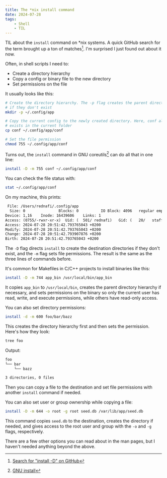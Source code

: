 ```yaml
---
title: The *nix install command
date: 2024-07-28
tags:
    - Shell
    - TIL
---
```


TIL about the `install` command on \*nix systems. A quick GitHub search for the term brought
up a ton of matches[^1]. I'm surprised I just found out about it now.

Often, in shell scripts I need to:

-   Create a directory hierarchy
-   Copy a config or binary file to the new directory
-   Set permissions on the file

It usually looks like this:

```sh
# Create the directory hierarchy. The -p flag creates the parent directories
# if they don't exist
mkdir -p ~/.config/app

# Copy the current config to the newly created directory. Here, conf already
# exists in the current folder
cp conf ~/.config/app/conf

# Set the file permission
chmod 755 ~/.config/app/conf
```

Turns out, the `install` command in GNU coreutils[^2] can do all that in one line:

```sh
install -D -m 755 conf ~/.config/app/conf
```

You can check the file status with:

```sh
stat ~/.config/app/conf
```

On my machine, this prints:

```txt
 File: /Users/rednafi/.config/app
  Size: 0               Blocks: 0          IO Block: 4096   regular empty file
Device: 1,16    Inode: 16439606    Links: 1
Access: (0755/-rwxr-xr-x)  Uid: (  501/ rednafi)   Gid: (   20/   staff)
Access: 2024-07-28 20:51:42.793765043 +0200
Modify: 2024-07-28 20:51:42.793765043 +0200
Change: 2024-07-28 20:51:42.793907876 +0200
Birth: 2024-07-28 20:51:42.793765043 +0200
```

The `-D` flag directs `install` to create the destination directories if they don't exist,
and the `-m` flag sets file permissions. The result is the same as the three lines of
commands before.

It's common for Makefiles in C/C++ projects to install binaries like this:

```sh
install -D -m 744 app_bin /usr/local/bin/app_bin
```

It copies `app_bin` to `/usr/local/bin`, creates the parent directory hierarchy if
necessary, and sets permissions on the binary so only the current user has read, write, and
execute permissions, while others have read-only access.

You can also set directory permissions:

```sh
install -d -m 600 foo/bar/bazz
```

This creates the directory hierarchy first and then sets the permission. Here's how they
look:

```sh
tree foo
```

Output:

```txt
foo
└── bar
    └── bazz

3 directories, 0 files
```

Then you can copy a file to the destination and set file permissions with another `install`
command if needed.

You can also set user or group ownership while copying a file:

```sh
install -D -m 644 -o root -g root seed.db /var/lib/app/seed.db
```

This command copies `seed.db` to the destination, creates the directory if needed, and gives
access to the root user and group with the `-o` and `-g` flags, respectively.

There are a few other options you can read about in the man pages, but I haven't needed
anything beyond the above.

[^1]:
    [Search for "install -D" on GitHub](https://github.com/search?q=%22install+-D%22++language%3Ash+NOT+npm&type=code)

[^2]:
    [GNU install](https://www.gnu.org/software/coreutils/manual/html_node/install-invocation.html#install-invocation)
